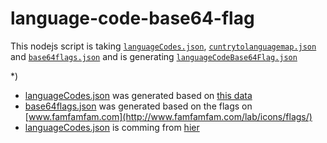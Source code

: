 # language-code-base64-flag

This nodejs script is taking [`languageCodes.json`](https://github.com/shral/language-code-base64-flag/blob/master/languageCodes.json), [`cuntrytolanguagemap.json`](https://github.com/shral/language-code-base64-flag/blob/master/cuntrytolanguagemap.json) and [`base64flags.json`](https://github.com/shral/language-code-base64-flag/blob/master/base64flags.json) and is generating [`languageCodeBase64Flag.json`](https://github.com/shral/language-code-base64-flag/blob/master/languageCodeBase64Flag.json)

*)
- [languageCodes.json](https://github.com/shral/language-code-base64-flag/blob/master/languageCodes.json) was generated based on [this data](https://github.com/giggls/mapnik-german-l10n/blob/master/country_languages.data.in)
- [base64flags.json](https://github.com/shral/language-code-base64-flag/blob/master/base64flags.json) was generated based on the flags on [www.famfamfam.com](http://www.famfamfam.com/lab/icons/flags/)
- [languageCodes.json](https://github.com/shral/language-code-base64-flag/blob/master/languageCodes.json) is comming from [hier](http://pastebin.com/raw/ppdMS687)
